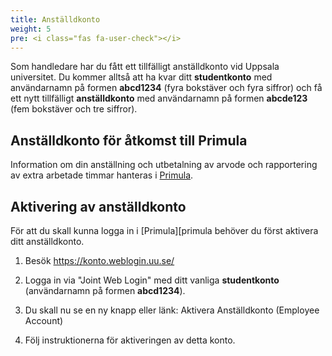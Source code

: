 ```yaml
---
title: Anställdkonto
weight: 5
pre: <i class="fas fa-user-check"></i>
---
```


Som handledare har du fått ett tillfälligt anställdkonto vid Uppsala
universitet. Du kommer alltså att ha kvar ditt **studentkonto** med användarnamn
på formen **abcd1234** (fyra bokstäver och fyra siffror) och få ett nytt
tillfälligt **anställdkonto** med användarnamn på formen **abcde123** (fem
bokstäver och tre siffror).

## Anställdkonto för åtkomst till Primula

Information om din anställning och utbetalning av arvode och rapportering av
extra arbetade timmar hanteras i [Primula](../primula).

## Aktivering av anställdkonto

För att du skall kunna logga in i [Primula][primula behöver du först aktivera ditt anställdkonto. 

1. Besök https://konto.weblogin.uu.se/

2. Logga in via "Joint Web Login" med ditt vanliga **studentkonto** (användarnamn på formen **abcd1234**).

3. Du skall nu se en ny knapp eller länk: Aktivera Anställdkonto (Employee Account)

4. Följ instruktionerna för aktiveringen av detta konto.

